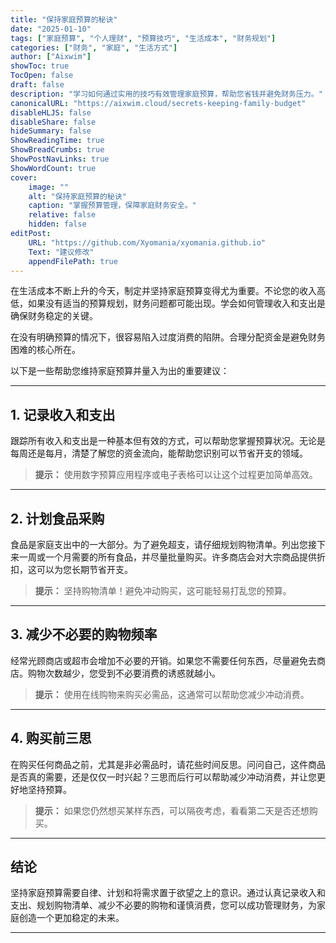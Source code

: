 ```yaml
---
title: "保持家庭预算的秘诀"
date: "2025-01-10"
tags: ["家庭预算", "个人理财", "预算技巧", "生活成本", "财务规划"]
categories: ["财务", "家庭", "生活方式"]
author: ["Aixwim"]
showToc: true
TocOpen: false
draft: false
description: "学习如何通过实用的技巧有效管理家庭预算，帮助您省钱并避免财务压力。"
canonicalURL: "https://aixwim.cloud/secrets-keeping-family-budget"
disableHLJS: false
disableShare: false
hideSummary: false
ShowReadingTime: true
ShowBreadCrumbs: true
ShowPostNavLinks: true
ShowWordCount: true
cover:
    image: ""
    alt: "保持家庭预算的秘诀"
    caption: "掌握预算管理，保障家庭财务安全。"
    relative: false
    hidden: false
editPost:
    URL: "https://github.com/Xyomania/xyomania.github.io"
    Text: "建议修改"
    appendFilePath: true
---
```


在生活成本不断上升的今天，制定并坚持家庭预算变得尤为重要。不论您的收入高低，如果没有适当的预算规划，财务问题都可能出现。学会如何管理收入和支出是确保财务稳定的关键。

在没有明确预算的情况下，很容易陷入过度消费的陷阱。合理分配资金是避免财务困难的核心所在。

以下是一些帮助您维持家庭预算并量入为出的重要建议：

---

## 1. **记录收入和支出**

跟踪所有收入和支出是一种基本但有效的方式，可以帮助您掌握预算状况。无论是每周还是每月，清楚了解您的资金流向，能帮助您识别可以节省开支的领域。

> **提示：** 使用数字预算应用程序或电子表格可以让这个过程更加简单高效。

---

## 2. **计划食品采购**

食品是家庭支出中的一大部分。为了避免超支，请仔细规划购物清单。列出您接下来一周或一个月需要的所有食品，并尽量批量购买。许多商店会对大宗商品提供折扣，这可以为您长期节省开支。

> **提示：** 坚持购物清单！避免冲动购买，这可能轻易打乱您的预算。

---

## 3. **减少不必要的购物频率**

经常光顾商店或超市会增加不必要的开销。如果您不需要任何东西，尽量避免去商店。购物次数越少，您受到不必要消费的诱惑就越小。

> **提示：** 使用在线购物来购买必需品，这通常可以帮助您减少冲动消费。

---

## 4. **购买前三思**

在购买任何商品之前，尤其是非必需品时，请花些时间反思。问问自己，这件商品是否真的需要，还是仅仅一时兴起？三思而后行可以帮助减少冲动消费，并让您更好地坚持预算。

> **提示：** 如果您仍然想买某样东西，可以隔夜考虑，看看第二天是否还想购买。

---

## 结论

坚持家庭预算需要自律、计划和将需求置于欲望之上的意识。通过认真记录收入和支出、规划购物清单、减少不必要的购物和谨慎消费，您可以成功管理财务，为家庭创造一个更加稳定的未来。

---
